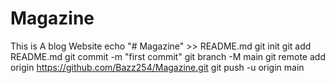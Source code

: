 # Magazine
This is A blog Website
echo "# Magazine" >> README.md
git init
git add README.md
git commit -m "first commit"
git branch -M main
git remote add origin https://github.com/Bazz254/Magazine.git
git push -u origin main
